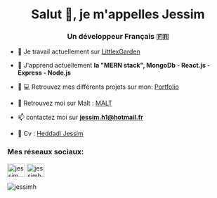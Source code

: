 <h1 align="center">Salut 👋, je m'appelles Jessim</h1>
<h3 align="center">Un développeur Français 🇫🇷</h3>

- 🔭  Je travail actuellement sur [LittlexGarden](https://littlexgarden.com/)

- 🌱  J'apprend actuellement **la "MERN stack", MongoDb - React.js - Express - Node.js**

- 👨‍ 💻 Retrouvez mes différents projets sur mon: [Portfolio](https://cutt.ly/qhNXlPo)

- 🤝  Retrouvez moi sur Malt : [MALT](https://cutt.ly/RhNXsJr)

- 📫  contactez moi sur **jessim.h1@hotmail.fr**

- 📄  Cv : [Heddadi Jessim](https://cutt.ly/OhNXo6V)

<h3 align="left">Mes réseaux sociaux:</h3>
<p align="left">
<a href="https://linkedin.com/in/jessim heddadi" target="blank"><img align="center" src="https://cdn.jsdelivr.net/npm/simple-icons@3.0.1/icons/linkedin.svg" alt="jessim heddadi" height="30" width="40" /></a>
<a href="https://instagram.com/jessimheddadi" target="blank"><img align="center" src="https://cdn.jsdelivr.net/npm/simple-icons@3.0.1/icons/instagram.svg" alt="jessimheddadi" height="30" width="40" /></a>
</p>
<p><img align="center" src="https://github-readme-stats.vercel.app/api/top-langs?username=jessimh&show_icons=true&locale=en&layout=compact" alt="jessimh" /></p>
